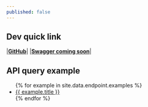 ```yaml
---
published: false
---
```


## Dev quick link

|[**GitHub**](https://github.com/waagsociety/citysdk-ld)|
|[**Swagger coming soon**]()|

## API query example

<ul>
{% for example in site.data.endpoint.examples %}
  <li>
    <a href="{{ site.baseurl }}/map#{{ example.url }}">{{ example.title }}</a>
  </li>
{% endfor %}
</ul>

